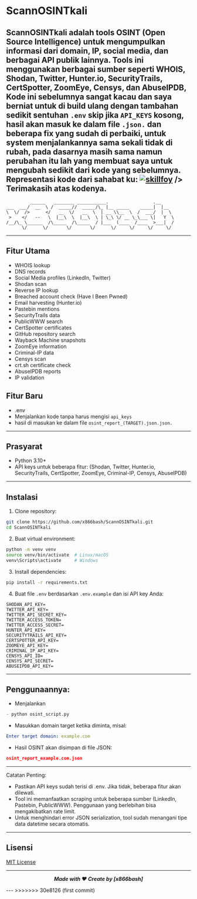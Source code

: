 # ScannOSINTkali

ScannOSINTkali adalah tools OSINT (Open Source Intelligence) untuk mengumpulkan informasi dari domain, IP, social media, dan berbagai API publik lainnya. Tools ini menggunakan berbagai sumber seperti WHOIS, Shodan, Twitter, Hunter.io, SecurityTrails, CertSpotter, ZoomEye, Censys, dan AbuseIPDB, Kode ini sebelumnya sangat kacau dan saya berniat untuk di build ulang dengan tambahan sedikit sentuhan `.env` skip jika `API_KEYS` kosong, hasil akan masuk ke dalam file `.json.` dan beberapa fix yang sudah di perbaiki, untuk system menjalankannya sama sekali tidak di rubah, pada dasarnya masih sama namun perubahan itu lah yang membuat saya untuk mengubah sedikit dari kode yang sebelumnya.
Representasi kode dari sahabat ku: 
[![skillfoy](https://avatars.githubusercontent.com/u/20802814?v=4)](https://github.com/skilfoy/Red-Team-OSINT) />
Terimakasih atas kodenya.
---
````Edditted Code
         ______   ________ ___________.                 .__     
___  ___/  __  \ /  _____//  _____/\_ |__ _____    _____|  |__  
\  \/  />      </   __  \/   __  \  | __ \\__  \  /  ___/  |  \ 
 >    </   --   \  |__\  \  |__\  \ | \_\ \/ __ \_\___ \|   Y  \
/__/\_ \______  /\_____  /\_____  / |___  (____  /____  >___|  /
      \/      \/       \/       \/      \/     \/     \/     \/ 
````
---

## **Fitur Utama**

- WHOIS lookup
- DNS records
- Social Media profiles (LinkedIn, Twitter)
- Shodan scan
- Reverse IP lookup
- Breached account check (Have I Been Pwned)
- Email harvesting (Hunter.io)
- Pastebin mentions
- SecurityTrails data
- PublicWWW search
- CertSpotter certificates
- GitHub repository search
- Wayback Machine snapshots
- ZoomEye information
- Criminal-IP data
- Censys scan
- crt.sh certificate check
- AbuseIPDB reports
- IP validation

## **Fitur Baru**
- .env
- Menjalankan kode tanpa harus mengisi `api_keys`
- hasil di masukan ke dalam file `osint_report_(TARGET).json.json.`

---

## **Prasyarat**

- Python 3.10+  
- API keys untuk beberapa fitur: (Shodan, Twitter, Hunter.io, SecurityTrails, CertSpotter, ZoomEye, Criminal-IP, Censys, AbuseIPDB)

---

## **Instalasi**

1. Clone repository:

```bash
git clone https://github.com/x866bash/ScannOSINTkali.git
cd ScannOSINTkali
```

2. Buat virtual environment:

```bash
python -m venv venv
source venv/bin/activate  # Linux/macOS
venv\Scripts\activate     # Windows
```

3. Install dependencies:

```bash
pip install -r requirements.txt

```

4. Buat file `.env` berdasarkan `.env.example` dan isi API key Anda:

```env
SHODAN_API_KEY=
TWITTER_API_KEY=
TWITTER_API_SECRET_KEY=
TWITTER_ACCESS_TOKEN=
TWITTER_ACCESS_SECRET=
HUNTER_API_KEY=
SECURITYTRAILS_API_KEY=
CERTSPOTTER_API_KEY=
ZOOMEYE_API_KEY=
CRIMINAL_IP_API_KEY=
CENSYS_API_ID=
CENSYS_API_SECRET=
ABUSEIPDB_API_KEY=
```

---

## Penggunaannya: 

- Menjalankan
```python
- python osint_script.py
```
- Masukkan domain target ketika diminta, misal:
```yaml
Enter target domain: example.com
```
- Hasil OSINT akan disimpan di file JSON:
```json
osint_report_example.com.json
```

---

Catatan Penting:
 - Pastikan API keys sudah terisi di .env. Jika tidak, beberapa fitur akan dilewati.
 - Tool ini memanfaatkan scraping untuk beberapa sumber (LinkedIn, Pastebin, PublicWWW). Penggunaan yang berlebihan bisa mengakibatkan rate limit.
 - Untuk menghindari error JSON serialization, tool sudah menangani tipe data datetime secara otomatis.

---

## Lisensi
[MIT License](https://github.com/x866bash/Red-Team-OSINT-new_code-/blob/main/LICENSE)

---
<p align="center"><i><b>Made with ❤️  Create by [x866bash]</b></i></p>
---
>>>>>>> 30e8126 (first commit)
